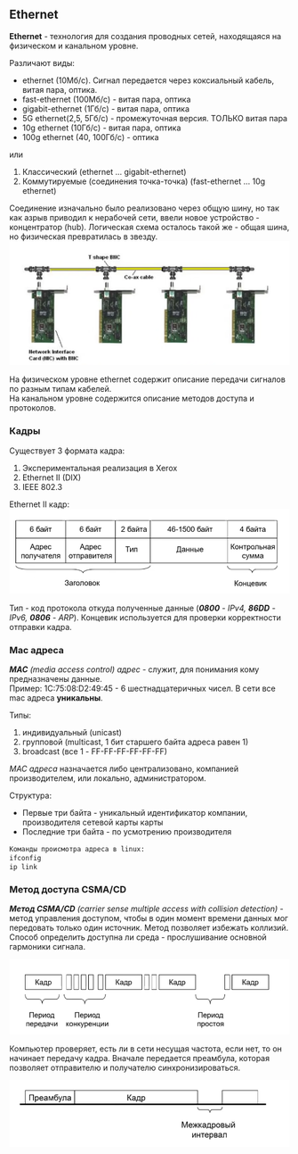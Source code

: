 ## Ethernet

**Ethernet** - технология для создания проводных сетей, находящаяся на физическом и канальном уровне.   

Различают виды:  
- ethernet (10Мб/с). Сигнал передается через коксиальный кабель, витая пара, оптика.
- fast-ethernet (100Мб/с) - витая пара, оптика
- gigabit-ethernet (1Гб/с) - витая пара, оптика
- 5G ethernet(2,5, 5Гб/с) - промежуточная версия. ТОЛЬКО витая пара
- 10g ethernet (10Гб/с) - витая пара, оптика
- 100g ethernet (40, 100Гб/с) - оптика

или
1. Классический (ethernet ... gigabit-ethernet)
2. Коммутируемые (соединения точка-точка) (fast-ethernet ... 10g ethernet)

Соединение изначально было реализовано через общую шину, но так как азрыв приводил к нерабочей сети, ввели новое устройство - 
концентратор (hub). Логическая схема осталось такой же - общая шина, но физическая превратилась в звезду.    
![img.png](src/img.png)

На физическом уровне ethernet содержит описание передачи сигналов по разным типам кабелей.  
На канальном уровне содержится описание методов доступа и протоколов.

### Кадры

Существует 3 формата кадра:
1. Экспериментальная реализация в Xerox
2. Ethernet II (DIX)
3. IEEE 802.3

Ethernet II кадр:
![img.png](src/img02.png)

Тип - код протокола откуда полученные данные (_**0800** - IPv4, **86DD** - IPv6, **0806** - ARP_).
Концевик используется для проверки корректности отправки кадра.


### Mac адреса

_**MAC** (media access control) адрес_ - служит, для понимания кому предназначены данные.  
Пример: 1С:75:08:D2:49:45 - 6 шестнадцатеричных чисел. В сети все mac адреса **уникальны**.

Типы:
1. индивидуальный (unicast)
2. групповой (multicast, 1 бит старшего байта адреса равен 1)
3. broadcast (все 1 - FF-FF-FF-FF-FF-FF)  

_MAC адреса_ назначается либо централизовано, компанией производителем, или локально, администратором.

Структура:
* Первые три байта - уникальный идентификатор компании, производителя сетевой карты карты
* Последние три байта - по усмотрению производителя
```
Команды происмотра адреса в linux: 
ifconfig
ip link 
```

### Метод доступа CSMA/CD

_**Метод CSMA/CD** (carrier sense multiple access with collision detection)_ - метод управления доступом, чтобы в один 
момент времени данных мог передовать только один источник. Метод позволяет избежать коллизий.   
Способ определить доступна ли среда - прослушивание основной гармоники сигнала.  

![img.png](src/img03.png)

Компьютер проверяет, есть ли в сети несущая частота, если нет, то он начинает передачу кадра. Вначале передается преамбула,
которая позволяет отправителю и получателю синхронизироваться.  

![img_1.png](src/img04.png)